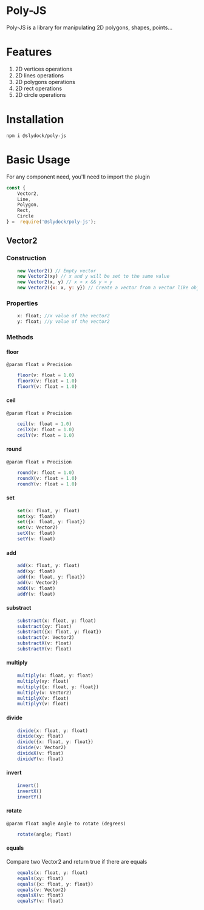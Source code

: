 # Poly-JS
Poly-JS is a library for manipulating 2D polygons, shapes, points...

# Features

1. 2D vertices operations
2. 2D lines operations
3. 2D polygons operations
4. 2D rect operations
5. 2D circle operations

# Installation
``npm i @slydock/poly-js``

# Basic Usage

For any component need, you'll need to import the plugin
```javascript
const {
	Vector2,
	Line,
	Polygon,
	Rect,
	Circle
} =  require('@slydock/poly-js');
```

## Vector2
### Construction
```javascript
	new Vector2() // Empty vector
	new Vector2(xy) // x and y will be set to the same value
	new Vector2(x, y) // x > x && y > y
	new Vector2({x: x, y: y}) // Create a vector from a vector like object
```
### Properties
```javascript
	x: float; //x value of the vector2
	y: float; //y value of the vector2
```

### Methods
#### floor
``@param float v Precision``
```typescript
	floor(v: float = 1.0)
	floorX(v: float = 1.0)
	floorY(v: float = 1.0)
```
#### ceil
``@param float v Precision``
```typescript
	ceil(v: float = 1.0)
	ceilX(v: float = 1.0)
	ceilY(v: float = 1.0)
```
#### round
``@param float v Precision``
```typescript
	round(v: float = 1.0)
	roundX(v: float = 1.0)
	roundY(v: float = 1.0)
```
#### set
```typescript
	set(x: float, y: float)
	set(xy: float)
	set({x: float, y: float})
	set(v: Vector2)
	setX(v: float)
	setY(v: float)
```
#### add
```typescript
	add(x: float, y: float)
	add(xy: float)
	add({x: float, y: float})
	add(v: Vector2)
	addX(v: float)
	addY(v: float)
```
#### substract
```typescript
	substract(x: float, y: float)
	substract(xy: float)
	substract({x: float, y: float})
	substract(v: Vector2)
	substractX(v: float)
	substractY(v: float)
```
#### multiply
```typescript
	multiply(x: float, y: float)
	multiply(xy: float)
	multiply({x: float, y: float})
	multiply(v: Vector2)
	multiplyX(v: float)
	multiplyY(v: float)
```
#### divide
```typescript
	divide(x: float, y: float)
	divide(xy: float)
	divide({x: float, y: float})
	divide(v: Vector2)
	divideX(v: float)
	divideY(v: float)
```
#### invert
```typescript
	invert()
	invertX()
	invertY()
```
#### rotate
``@param float angle Angle to rotate (degrees)``
```typescript
	rotate(angle; float)
```
#### equals
Compare two Vector2 and return true if there are equals
```typescript
	equals(x: float, y: float)
	equals(xy: float)
	equals({x: float, y: float})
	equals(v: Vector2)
	equalsX(v: float)
	equalsY(v: float)
```